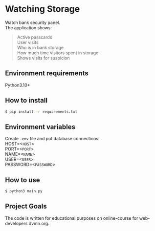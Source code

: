 # Watching Storage 
Watch bank security panel.  
The application shows: 
> Active passcards  
User visits  
Who is in bank storage  
How much time visitors spent in storage    
Shows visits for suspicion

## Environment requirements
Python3.10+

## How to install
```bash
$ pip install -r requirements.txt
```

## Environment variables
Create `.env` file and put database connections:  
HOST=<`HOST`>  
PORT=<`PORT`>  
NAME=<`NAME`>  
USER=<`USER`>  
PASSWORD=<`PASSWORD`>  

## How to use
```bash
$ python3 main.py
```

## Project Goals
The code is written for educational purposes on online-course for web-developers dvmn.org.